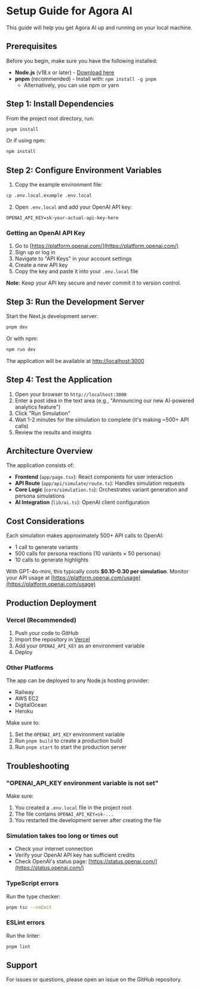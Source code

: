 # Setup Guide for Agora AI

This guide will help you get Agora AI up and running on your local machine.

## Prerequisites

Before you begin, make sure you have the following installed:

- **Node.js** (v18.x or later) - [Download here](https://nodejs.org/)
- **pnpm** (recommended) - Install with: `npm install -g pnpm`
  - Alternatively, you can use npm or yarn

## Step 1: Install Dependencies

From the project root directory, run:

```bash
pnpm install
```

Or if using npm:

```bash
npm install
```

## Step 2: Configure Environment Variables

1. Copy the example environment file:

```bash
cp .env.local.example .env.local
```

2. Open `.env.local` and add your OpenAI API key:

```env
OPENAI_API_KEY=sk-your-actual-api-key-here
```

### Getting an OpenAI API Key

1. Go to [https://platform.openai.com/](https://platform.openai.com/)
2. Sign up or log in
3. Navigate to "API Keys" in your account settings
4. Create a new API key
5. Copy the key and paste it into your `.env.local` file

**Note:** Keep your API key secure and never commit it to version control.

## Step 3: Run the Development Server

Start the Next.js development server:

```bash
pnpm dev
```

Or with npm:

```bash
npm run dev
```

The application will be available at [http://localhost:3000](http://localhost:3000)

## Step 4: Test the Application

1. Open your browser to `http://localhost:3000`
2. Enter a post idea in the text area (e.g., "Announcing our new AI-powered analytics feature")
3. Click "Run Simulation"
4. Wait 1-2 minutes for the simulation to complete (it's making ~500+ API calls)
5. Review the results and insights

## Architecture Overview

The application consists of:

- **Frontend** (`app/page.tsx`): React components for user interaction
- **API Route** (`app/api/simulate/route.ts`): Handles simulation requests
- **Core Logic** (`core/simulation.ts`): Orchestrates variant generation and persona simulations
- **AI Integration** (`lib/ai.ts`): OpenAI client configuration

## Cost Considerations

Each simulation makes approximately 500+ API calls to OpenAI:
- 1 call to generate variants
- 500 calls for persona reactions (10 variants × 50 personas)
- 10 calls to generate highlights

With GPT-4o-mini, this typically costs **$0.10-0.30 per simulation**. Monitor your API usage at [https://platform.openai.com/usage](https://platform.openai.com/usage)

## Production Deployment

### Vercel (Recommended)

1. Push your code to GitHub
2. Import the repository in [Vercel](https://vercel.com)
3. Add your `OPENAI_API_KEY` as an environment variable
4. Deploy

### Other Platforms

The app can be deployed to any Node.js hosting provider:
- Railway
- AWS EC2
- DigitalOcean
- Heroku

Make sure to:
1. Set the `OPENAI_API_KEY` environment variable
2. Run `pnpm build` to create a production build
3. Run `pnpm start` to start the production server

## Troubleshooting

### "OPENAI_API_KEY environment variable is not set"

Make sure:
1. You created a `.env.local` file in the project root
2. The file contains `OPENAI_API_KEY=sk-...`
3. You restarted the development server after creating the file

### Simulation takes too long or times out

- Check your internet connection
- Verify your OpenAI API key has sufficient credits
- Check OpenAI's status page: [https://status.openai.com/](https://status.openai.com/)

### TypeScript errors

Run the type checker:
```bash
pnpm tsc --noEmit
```

### ESLint errors

Run the linter:
```bash
pnpm lint
```

## Support

For issues or questions, please open an issue on the GitHub repository.

